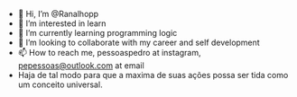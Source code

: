 - 👋 Hi, I’m @Ranalhopp
- 👀 I’m interested in learn 
- 🌱 I’m currently learning programming logic 
- 💞️ I’m looking to collaborate with my career and self development
- 📫 How to reach me, pessoaspedro at instagram, pepessoas@outlook.com at email
- Haja de tal modo para que a maxima de suas ações possa ser tida como um conceito universal.


<!---
Ranalhopp/Ranalhopp is a ✨ special ✨ repository because its `README.md` (this file) appears on your GitHub profile.
You can click the Preview link to take a look at your changes.
--->
